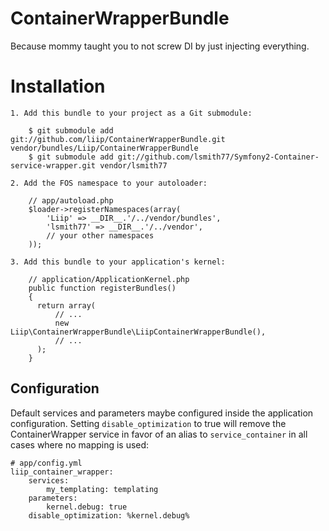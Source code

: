 ContainerWrapperBundle
======================

Because mommy taught you to not screw DI by just injecting everything.

Installation
============

    1. Add this bundle to your project as a Git submodule:

        $ git submodule add git://github.com/liip/ContainerWrapperBundle.git vendor/bundles/Liip/ContainerWrapperBundle
        $ git submodule add git://github.com/lsmith77/Symfony2-Container-service-wrapper.git vendor/lsmith77

    2. Add the FOS namespace to your autoloader:

        // app/autoload.php
        $loader->registerNamespaces(array(
            'Liip' => __DIR__.'/../vendor/bundles',
            'lsmith77' => __DIR__.'/../vendor',
            // your other namespaces
        ));

    3. Add this bundle to your application's kernel:

        // application/ApplicationKernel.php
        public function registerBundles()
        {
          return array(
              // ...
              new Liip\ContainerWrapperBundle\LiipContainerWrapperBundle(),
              // ...
          );
        }

Configuration
-------------

Default services and parameters maybe configured inside the application configuration.
Setting ``disable_optimization`` to true will remove the ContainerWrapper service in favor of an
alias to ``service_container`` in all cases where no mapping is used:

    # app/config.yml
    liip_container_wrapper:
        services:
            my_templating: templating
        parameters:
            kernel.debug: true
        disable_optimization: %kernel.debug%

